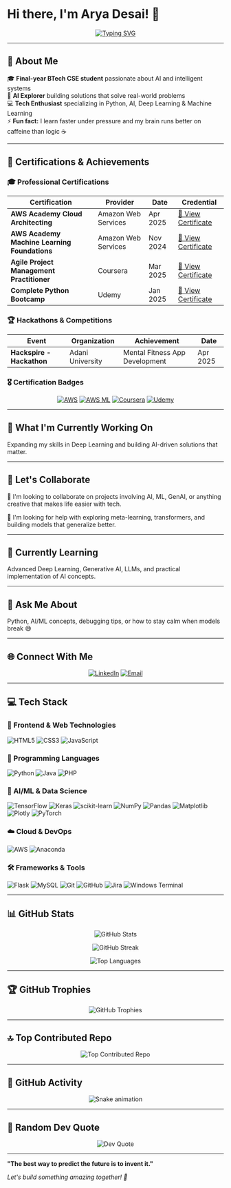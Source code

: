 # Hi there, I'm Arya Desai! 👋

<div align="center">
  
[![Typing SVG](https://readme-typing-svg.herokuapp.com?font=Fira+Code&size=24&duration=3000&pause=1000&color=36BCF7&center=true&vCenter=true&width=600&lines=AI+Explorer+%26+Problem+Solver;Final-year+BTech+CSE+Student;Building+Intelligent+Systems;Python+%7C+AI+%7C+Deep+Learning)](https://git.io/typing-svg)

</div>

---

## 🚀 About Me

🎓 **Final-year BTech CSE student** passionate about AI and intelligent systems  
🧠 **AI Explorer** building solutions that solve real-world problems  
💻 **Tech Enthusiast** specializing in Python, AI, Deep Learning & Machine Learning  
⚡ **Fun fact:** I learn faster under pressure and my brain runs better on caffeine than logic ☕

---

## 🏅 Certifications & Achievements

### 🎓 Professional Certifications

<div align="center">

| Certification | Provider | Date | Credential |
|---------------|----------|------|------------|
| **AWS Academy Cloud Architecting** | Amazon Web Services | Apr 2025 | [🔗 View Certificate](https://www.credly.com/badges/3718ce1e-65bc-4612-a721-50387629e2c0/print) |
| **AWS Academy Machine Learning Foundations** | Amazon Web Services | Nov 2024 | [🔗 View Certificate](https://www.credly.com/badges/29314b54-5929-40db-a5f2-2ff9feded775/print) |
| **Agile Project Management Practitioner** | Coursera | Mar 2025 | [🔗 View Certificate](https://www.coursera.org/account/accomplishments/verify/6U4XGSX8EYYQ) |
| **Complete Python Bootcamp** | Udemy | Jan 2025 | [🔗 View Certificate](https://www.udemy.com/certificate/UC-3d33b29c-3e06-4776-b29a-2b9c47c4f9ea/) |

</div>

### 🏆 Hackathons & Competitions

<div align="center">

| Event | Organization | Achievement | Date |
|-------|--------------|-------------|------|
| **Hackspire - Hackathon** | Adani University | Mental Fitness App Development | Apr 2025 |

</div>

### 🎖️ Certification Badges

<div align="center">

[![AWS](https://img.shields.io/badge/AWS-%23FF9900.svg?style=for-the-badge&logo=amazon-aws&logoColor=white)](https://www.credly.com/badges/3718ce1e-65bc-4612-a721-50387629e2c0/print)
[![AWS ML](https://img.shields.io/badge/AWS_ML-%23FF9900.svg?style=for-the-badge&logo=amazon-aws&logoColor=white)](https://www.credly.com/badges/29314b54-5929-40db-a5f2-2ff9feded775/print)
[![Coursera](https://img.shields.io/badge/Coursera-%230056D3.svg?style=for-the-badge&logo=Coursera&logoColor=white)](https://www.coursera.org/account/accomplishments/verify/6U4XGSX8EYYQ)
[![Udemy](https://img.shields.io/badge/Udemy-A435F0?style=for-the-badge&logo=Udemy&logoColor=white)](https://www.udemy.com/certificate/UC-3d33b29c-3e06-4776-b29a-2b9c47c4f9ea/)

</div>

---

## 🔭 What I'm Currently Working On

Expanding my skills in Deep Learning and building AI-driven solutions that matter.

---

## 🤝 Let's Collaborate

👯 I'm looking to collaborate on projects involving AI, ML, GenAI, or anything creative that makes life easier with tech.

🤝 I'm looking for help with exploring meta-learning, transformers, and building models that generalize better.

---

## 🌱 Currently Learning

Advanced Deep Learning, Generative AI, LLMs, and practical implementation of AI concepts.

---

## 💬 Ask Me About

Python, AI/ML concepts, debugging tips, or how to stay calm when models break 😅

---

## 🌐 Connect With Me

<div align="center">

[![LinkedIn](https://img.shields.io/badge/LinkedIn-%230077B5.svg?logo=linkedin&logoColor=white)](https://linkedin.com/in/arya-desai-709a90250)
[![Email](https://img.shields.io/badge/Email-D14836?logo=gmail&logoColor=white)](mailto:aryadesai206@gmail.com)

</div>

---

## 💻 Tech Stack

### 🎨 Frontend & Web Technologies
![HTML5](https://img.shields.io/badge/html5-%23E34F26.svg?style=for-the-badge&logo=html5&logoColor=white) ![CSS3](https://img.shields.io/badge/css3-%231572B6.svg?style=for-the-badge&logo=css3&logoColor=white) ![JavaScript](https://img.shields.io/badge/javascript-%23323330.svg?style=for-the-badge&logo=javascript&logoColor=white)

### 🔧 Programming Languages
![Python](https://img.shields.io/badge/python-3670A0?style=for-the-badge&logo=python&logoColor=ffdd54) ![Java](https://img.shields.io/badge/java-%23ED8B00.svg?style=for-the-badge&logo=openjdk&logoColor=white) ![PHP](https://img.shields.io/badge/php-%23777BB4.svg?style=for-the-badge&logo=php&logoColor=white)

### 🤖 AI/ML & Data Science
![TensorFlow](https://img.shields.io/badge/TensorFlow-%23FF6F00.svg?style=for-the-badge&logo=TensorFlow&logoColor=white) ![Keras](https://img.shields.io/badge/Keras-%23D00000.svg?style=for-the-badge&logo=Keras&logoColor=white) ![scikit-learn](https://img.shields.io/badge/scikit--learn-%23F7931E.svg?style=for-the-badge&logo=scikit-learn&logoColor=white) ![NumPy](https://img.shields.io/badge/numpy-%23013243.svg?style=for-the-badge&logo=numpy&logoColor=white) ![Pandas](https://img.shields.io/badge/pandas-%23150458.svg?style=for-the-badge&logo=pandas&logoColor=white) ![Matplotlib](https://img.shields.io/badge/Matplotlib-%23ffffff.svg?style=for-the-badge&logo=Matplotlib&logoColor=black) ![Plotly](https://img.shields.io/badge/Plotly-%233F4F75.svg?style=for-the-badge&logo=plotly&logoColor=white) ![PyTorch](https://img.shields.io/badge/PyTorch-%23EE4C2C.svg?style=for-the-badge&logo=PyTorch&logoColor=white)

### ☁️ Cloud & DevOps
![AWS](https://img.shields.io/badge/AWS-%23FF9900.svg?style=for-the-badge&logo=amazon-aws&logoColor=white) ![Anaconda](https://img.shields.io/badge/Anaconda-%2344A833.svg?style=for-the-badge&logo=anaconda&logoColor=white)

### 🛠️ Frameworks & Tools
![Flask](https://img.shields.io/badge/flask-%23000.svg?style=for-the-badge&logo=flask&logoColor=white) ![MySQL](https://img.shields.io/badge/mysql-4479A1.svg?style=for-the-badge&logo=mysql&logoColor=white) ![Git](https://img.shields.io/badge/git-%23F05033.svg?style=for-the-badge&logo=git&logoColor=white) ![GitHub](https://img.shields.io/badge/github-%23121011.svg?style=for-the-badge&logo=github&logoColor=white) ![Jira](https://img.shields.io/badge/jira-%230A0FFF.svg?style=for-the-badge&logo=jira&logoColor=white) ![Windows Terminal](https://img.shields.io/badge/Windows%20Terminal-%234D4D4D.svg?style=for-the-badge&logo=windows-terminal&logoColor=white)

---

## 📊 GitHub Stats

<div align="center">

![GitHub Stats](https://github-readme-stats.vercel.app/api?username=AryaDesai241104&theme=cobalt&hide_border=true&include_all_commits=true&count_private=true)

![GitHub Streak](https://nirzak-streak-stats.vercel.app/?user=AryaDesai241104&theme=cobalt&hide_border=true)

![Top Languages](https://github-readme-stats.vercel.app/api/top-langs/?username=AryaDesai241104&theme=cobalt&hide_border=true&include_all_commits=true&count_private=true&layout=compact)

</div>

---

## 🏆 GitHub Trophies

<div align="center">

![GitHub Trophies](https://github-profile-trophy.vercel.app/?username=AryaDesai241104&theme=cobalt&no-frame=false&no-bg=false&margin-w=4)

</div>

---

## 🔝 Top Contributed Repo

<div align="center">

![Top Contributed Repo](https://github-contributor-stats.vercel.app/api?username=AryaDesai241104&limit=5&theme=dark&combine_all_yearly_contributions=true)

</div>

---

## 🐍 GitHub Activity

<div align="center">
  <img src="https://profile-readme-generator.com/assets/snake.svg" alt="Snake animation" />
</div>

---

## 💭 Random Dev Quote

<div align="center">

![Dev Quote](https://quotes-github-readme.vercel.app/api?type=horizontal&theme=gruvbox)

</div>

---

**"The best way to predict the future is to invent it."**

*Let's build something amazing together! 🚀*

</div>

